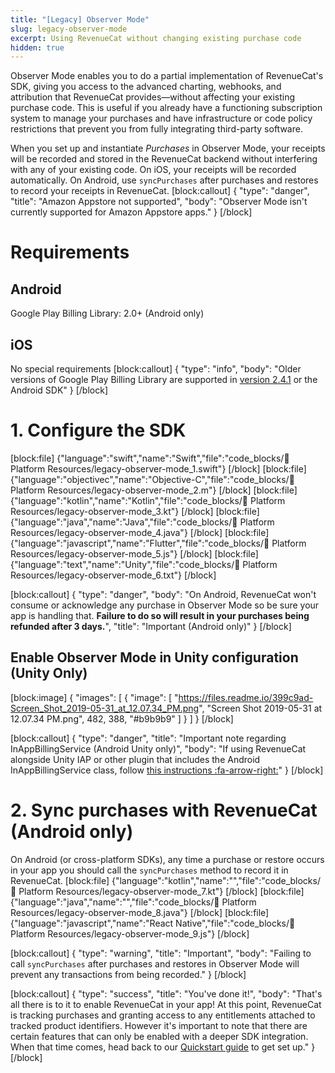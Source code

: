 ```yaml
---
title: "[Legacy] Observer Mode"
slug: legacy-observer-mode
excerpt: Using RevenueCat without changing existing purchase code
hidden: true
---
```

Observer Mode enables you to do a partial implementation of RevenueCat's SDK, giving you access to the advanced charting, webhooks, and attribution that RevenueCat provides—without affecting your existing purchase code. This is useful if you already have a functioning subscription system to manage your purchases and have infrastructure or code policy restrictions that prevent you from fully integrating third-party software.

When you set up and instantiate *Purchases* in Observer Mode, your receipts will be recorded and stored in the RevenueCat backend without interfering with any of your existing code. On iOS, your receipts will be recorded automatically. On Android, use `syncPurchases` after purchases and restores to record your receipts in RevenueCat.
[block:callout]
{
  "type": "danger",
  "title": "Amazon Appstore not supported",
  "body": "Observer Mode isn't currently supported for Amazon Appstore apps."
}
[/block]
# Requirements

## Android
Google Play Billing Library: 2.0+ (Android only)

## iOS
No special requirements
[block:callout]
{
  "type": "info",
  "body": "Older versions of Google Play Billing Library are supported in [version 2.4.1](https://docs.revenuecat.com/v2.3/docs/android) or the Android SDK"
}
[/block]
# 1. Configure the SDK
[block:file]
{"language":"swift","name":"Swift","file":"code_blocks/📙 Platform Resources/legacy-observer-mode_1.swift"}
[/block]
[block:file]
{"language":"objectivec","name":"Objective-C","file":"code_blocks/📙 Platform Resources/legacy-observer-mode_2.m"}
[/block]
[block:file]
{"language":"kotlin","name":"Kotlin","file":"code_blocks/📙 Platform Resources/legacy-observer-mode_3.kt"}
[/block]
[block:file]
{"language":"java","name":"Java","file":"code_blocks/📙 Platform Resources/legacy-observer-mode_4.java"}
[/block]
[block:file]
{"language":"javascript","name":"Flutter","file":"code_blocks/📙 Platform Resources/legacy-observer-mode_5.js"}
[/block]
[block:file]
{"language":"text","name":"Unity","file":"code_blocks/📙 Platform Resources/legacy-observer-mode_6.txt"}
[/block]


[block:callout]
{
  "type": "danger",
  "body": "On Android, RevenueCat won't consume or acknowledge any purchase in Observer Mode so be sure your app is handling that. **Failure to do so will result in your purchases being refunded after 3 days.**",
  "title": "Important (Android only)"
}
[/block]
## Enable Observer Mode in Unity configuration (Unity Only)
[block:image]
{
  "images": [
    {
      "image": [
        "https://files.readme.io/399c9ad-Screen_Shot_2019-05-31_at_12.07.34_PM.png",
        "Screen Shot 2019-05-31 at 12.07.34 PM.png",
        482,
        388,
        "#b9b9b9"
      ]
    }
  ]
}
[/block]

[block:callout]
{
  "type": "danger",
  "title": "Important note regarding InAppBillingService (Android Unity only)",
  "body": "If using RevenueCat alongside Unity IAP or other plugin that includes the Android InAppBillingService class, follow [this instructions :fa-arrow-right:](doc:unity#installation-with-unity-iap-side-by-side)"
}
[/block]
# 2. Sync purchases with RevenueCat (Android only)

On Android (or cross-platform SDKs), any time a purchase or restore occurs in your app you should call the `syncPurchases` method to record it in RevenueCat. 
[block:file]
{"language":"kotlin","name":"","file":"code_blocks/📙 Platform Resources/legacy-observer-mode_7.kt"}
[/block]
[block:file]
{"language":"java","name":"","file":"code_blocks/📙 Platform Resources/legacy-observer-mode_8.java"}
[/block]
[block:file]
{"language":"javascript","name":"React Native","file":"code_blocks/📙 Platform Resources/legacy-observer-mode_9.js"}
[/block]


[block:callout]
{
  "type": "warning",
  "title": "Important",
  "body": "Failing to call `syncPurchases` after purchases and restores in Observer Mode will prevent any transactions from being recorded."
}
[/block]

[block:callout]
{
  "type": "success",
  "title": "You've done it!",
  "body": "That's all there is to it to enable RevenueCat in your app! At this point, RevenueCat is tracking purchases and granting access to any entitlements attached to tracked product identifiers. However it's important to note that there are certain features that can only be enabled with a deeper SDK integration. When that time comes, head back to our [Quickstart guide](doc:getting-started-1) to get set up."
}
[/block]
